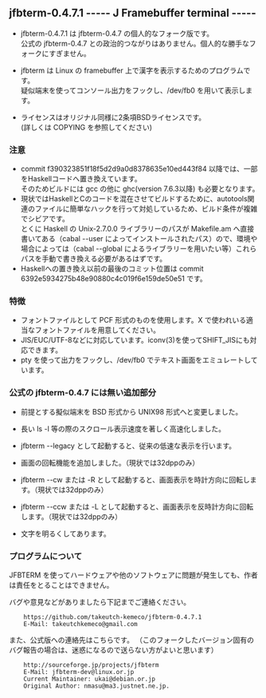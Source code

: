 ## jfbterm-0.4.7.1 ----- J Framebuffer terminal -----

* jfbterm-0.4.7.1 は jfbterm-0.4.7 の個人的なフォーク版です。  
公式の jfbterm-0.4.7 との政治的つながりはありません。個人的な勝手なフォークにすぎません。

* jfbterm は Linux の framebuffer 上で漢字を表示するためのプログラムです。  
疑似端末を使ってコンソール出力をフックし、/dev/fb0 を用いて表示します。

* ライセンスはオリジナル同様に2条項BSDライセンスです。  
(詳しくは COPYING を参照してください)

### 注意
* commit f390323851f18f5d2d9a0d8378635e10ed443f84 以降では、一部をHaskellコードへ置き換えています。  
そのためビルドには gcc の他に ghc(version 7.6.3以降) も必要となります。
* 現状ではHaskellとCのコードを混在させてビルドするために、autotools関連のファイルに簡単なハックを行って対処しているため、ビルド条件が複雑でシビアです。  
とくに Haskell の Unix-2.7.0.0 ライブラリーのパスが Makefile.am へ直接書いてある（cabal --user によってインストールされたパス）ので、環境や場合によっては（cabal --global によるライブラリーを用いたい等）これらパスを手動で書き換える必要があるはずです。  
* Haskellへの置き換え以前の最後のコミット位置は commit 6392e5934275b48e90880c4c019f6e159de50e51 です。

### 特徴
* フォントファイルとして PCF 形式のものを使用します。X で使われいる適当なフォントファイルを用意してください。
* JIS/EUC/UTF-8などに対応しています。iconv(3)を使ってSHIFT_JISにも対応できます。
* pty を使って出力をフックし、/dev/fb0 でテキスト画面をエミュレートしています。

### 公式の jfbterm-0.4.7 には無い追加部分
* 前提とする擬似端末を BSD 形式から UNIX98 形式へと変更しました。

* 長い ls -l 等の際のスクロール表示速度を著しく高速化しました。
* jfbterm --legacy として起動すると、従来の低速な表示を行います。

* 画面の回転機能を追加しました。（現状では32dppのみ）
* jfbterm --cw または -R として起動すると、画面表示を時計方向に回転します。（現状では32dppのみ）
* jfbterm --ccw または -L として起動すると、画面表示を反時計方向に回転します。（現状では32dppのみ）

* 文字を明るくしてあります。

### プログラムについて
JFBTERM を使ってハードウェアや他のソフトウェアに問題が発生しても、作者は責任をとることはできません。

バグや意見などがありましたら下記までご連絡ください。

		https://github.com/takeutch-kemeco/jfbterm-0.4.7.1
		E-Mail: takeutchkemeco@gmail.com

また、公式版への連絡先はこちらです。
（このフォークしたバージョン固有のバグ報告の場合は、迷惑になるので送らない方がよいと思います）

		http://sourceforge.jp/projects/jfbterm
		E-Mail: jfbterm-dev@linux.or.jp
		Current Maintainer: ukai@debian.or.jp
		Original Author: nmasu@ma3.justnet.ne.jp.

